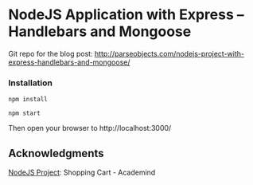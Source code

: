 # NodeJS Application with Express – Handlebars and Mongoose
Git repo for the blog post: http://parseobjects.com/nodejs-project-with-express-handlebars-and-mongoose/

### Installation

```
npm install
```

```
npm start
```

Then open your browser to http://localhost:3000/


## Acknowledgments
[NodeJS Project](https://www.youtube.com/watch?v=56TizEw2LgI&list=PL55RiY5tL51rajp7Xr_zk-fCFtzdlGKUp&index=1): Shopping Cart - Academind
